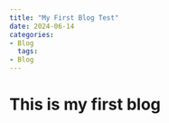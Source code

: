 ```yaml
---
title: "My First Blog Test"
date: 2024-06-14
categories:
- Blog
  tags:
- Blog
---
```


# This is my first blog
